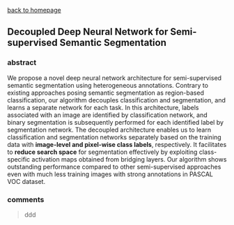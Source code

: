 
[back to homepage](https://viridyu.github.io/)

## Decoupled Deep Neural Network for Semi-supervised Semantic Segmentation

### abstract

We propose a novel deep neural network architecture for semi-supervised semantic segmentation using heterogeneous annotations. Contrary to existing approaches posing semantic segmentation as region-based classification, our algorithm decouples classification and segmentation, and learns a separate network for each task. In this architecture, labels associated with an image are identified by classification network, and binary segmentation is subsequently performed for each identified label by segmentation network. The decoupled architecture enables us to learn classification and segmentation networks separately based on the training data with **image-level and pixel-wise class labels**, respectively. It facilitates to **reduce search space** for segmentation effectively by exploiting class-specific activation maps obtained from bridging layers. Our algorithm shows outstanding performance compared to other semi-supervised approaches even with much less training images with strong annotations in PASCAL VOC dataset.

### comments
> ddd
